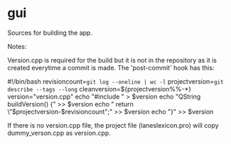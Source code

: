 gui
===

Sources for building the app.

Notes:

Version.cpp is required for the build but it is not in the repository as it is created everytime a commit is made.
The 'post-commit' hook has this:

#!/bin/bash
revisioncount=`git log --oneline | wc -l`
projectversion=`git describe --tags --long`
cleanversion=${projectversion%%-*}
version="version.cpp"
echo "#include <QString>" > $version
echo "QString buildVersion() {"  >> $version
echo "     return  \"$projectversion-$revisioncount\";" >> $version
echo "}" >> $version


If there is no version.cpp file, the project file (laneslexicon.pro) will copy dummy_verson.cpp as version.cpp.
